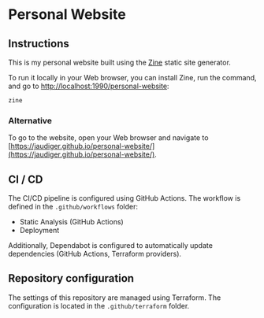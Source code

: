 # Personal Website

## Instructions

This is my personal website built using the [Zine](https://zine-ssg.io) static site generator.

To run it locally in your Web browser, you can install Zine, run the command, and go to [http://localhost:1990/personal-website](http://localhost:1990/personal-website):

```bash
zine
```

### Alternative

To go to the website, open your Web browser and navigate to [https://jaudiger.github.io/personal-website/](https://jaudiger.github.io/personal-website/).

## CI / CD

The CI/CD pipeline is configured using GitHub Actions. The workflow is defined in the `.github/workflows` folder:

- Static Analysis (GitHub Actions)
- Deployment

Additionally, Dependabot is configured to automatically update dependencies (GitHub Actions, Terraform providers).

## Repository configuration

The settings of this repository are managed using Terraform. The configuration is located in the `.github/terraform` folder.
